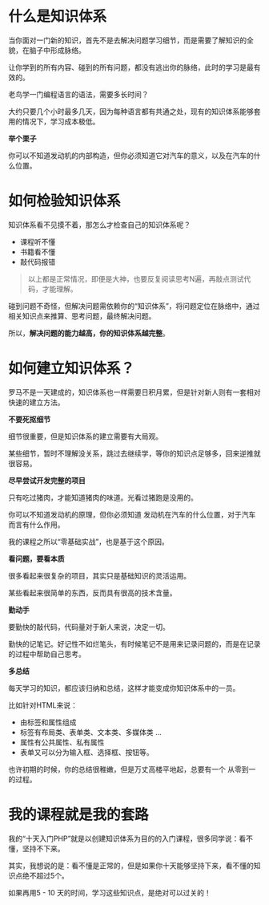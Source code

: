 # 什么是知识体系

当你面对一门新的知识，首先不是去解决问题学习细节，而是需要了解知识的全貌，在脑子中形成脉络。

让你学到的所有内容、碰到的所有问题，都没有逃出你的脉络，此时的学习是最有效的。

老鸟学一门编程语言的语法，需要多长时间？

大约只要几个小时最多几天，因为每种语言都有共通之处，现有的知识体系能够套用的情况下，学习成本极低。

**举个栗子**

你可以不知道发动机的内部构造，但你必须知道它对汽车的意义，以及在汽车的什么位置。

# 如何检验知识体系

知识体系看不见摸不着，那怎么才检查自己的知识体系呢？

- 课程听不懂
- 书籍看不懂
- 敲代码报错

> 以上都是正常情况，即便是大神，也要反复阅读思考N遍，再敲点测试代码，才能理解。

碰到问题不奇怪，但解决问题需依赖你的“知识体系”，将问题定位在脉络中，通过相关知识点来推算、思考问题，最终解决问题。

所以，**解决问题的能力越高，你的知识体系越完整**。

# 如何建立知识体系？

罗马不是一天建成的，知识体系也一样需要日积月累，但是针对新人则有一套相对快速的建立方法。

**不要死抠细节**

细节很重要，但是知识体系的建立需要有大局观。

某些细节，暂时不理解没关系，跳过去继续学，等你的知识点足够多，回来逆推就很容易。

**尽早尝试开发完整的项目**

只有吃过猪肉，才能知道猪肉的味道。光看过猪跑是没用的。

你可以不知道发动机的原理，但你必须知道 发动机在汽车的什么位置，对于汽车而言有什么作用。

我的课程之所以“零基础实战”，也是基于这个原因。

**看问题，要看本质**

很多看起来很复杂的项目，其实只是基础知识的灵活运用。

某些看起来很简单的东西，反而具有很高的技术含量。

**勤动手**

要勤快的敲代码，代码量对于新人来说，决定一切。

勤快的记笔记。好记性不如烂笔头，有时候笔记不是用来记录问题的，而是在记录的过程中帮助自己思考。

**多总结**

每天学习的知识，都应该归纳和总结，这样才能变成你知识体系中的一员。

比如针对HTML来说：

- 由标签和属性组成
- 标签有布局类、表单类、文本类、多媒体类 ...
- 属性有公共属性、私有属性
- 表单又可以分为输入框、选择框、按钮等。

也许初期的时候，你的总结很稚嫩，但是万丈高楼平地起，总要有一个 从零到一的过程。

# 我的课程就是我的套路

我的“十天入门PHP”就是以创建知识体系为目的的入门课程，很多同学说：看不懂，坚持不下来。

其实，我想说的是：看不懂是正常的，但是如果你十天能够坚持下来，看不懂的知识点绝不超过5个。

如果再用5 - 10 天的时间，学习这些知识点，是绝对可以过关的！